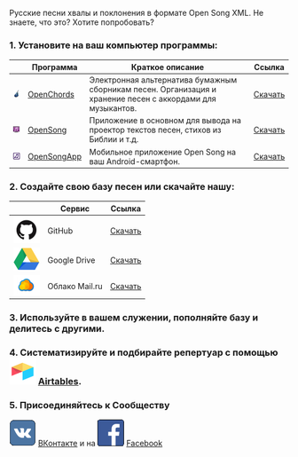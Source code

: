Русские песни хвалы и поклонения в формате Open Song XML.
Не знаете, что это? Хотите попробовать?

### 1. Установите на ваш компьютер программы:

|   | Программа | Краткое описание | Ссылка |
| --- | --- | --- | --- |
|![1](img/oc_icon.png)   | [OpenChords](https://sourceforge.net/projects/openchords/) | Электронная альтернатива бумажным сборникам песен. Организация и хранение песен с аккордами для музыкантов. |[Скачать](https://sourceforge.net/projects/openchords/files/latest/download) |
|![2](img/os_icon.png)   | [OpenSong](http://www.opensong.org) | Приложение в основном для вывода на проектор текстов песен, стихов из Библии и т.д. |[Скачать](https://sourceforge.net/projects/opensong/files/latest/download) |
|![3](img/osa_icon.png)  | [OpenSongApp](https://www.opensongapp.com) | Мобильное приложение Open Song на ваш Android-смартфон. |[Скачать](https://play.google.com/store/apps/details?id=com.garethevans.church.opensongtablet&hl=ru) |

### 2. Создайте свою базу песен или скачайте нашу:

 |     | Сервис | Ссылка |
 | --- | --- | --- |
 |![1](img/icon_gh.jpg) | GitHub | [Скачать](https://github.com/SergKnyz/OpenSongRu/archive/master.zip) |
 |![2](img/icon_gdr.png) | Google Drive | [Скачать](https://drive.google.com/open?id=1K4NR7njvLmjtOn2Ljp7YpigRXDAG-Hb-) |
 |![3](img/icon_mail.png) | Облако Mail.ru | [Скачать](https://cloud.mail.ru/public/BntW/H7FubED5D) |

### 3. Используйте в вашем служении, пополняйте базу и делитесь с другими.

### 4. Систематизируйте и подбирайте репертуар с помощью ![4](img/icon_airt.png) [Airtables](https://airtable.com/shrf59t6LkyvGAQ4R).

### 5. Присоединяйтесь к Сообществу 

![5](img/icon_vk.png) [ВКонтакте](https://vk.com/opensong) и на ![5](img/icon_fb.png) [Facebook](https://fb.me/opensongru)
